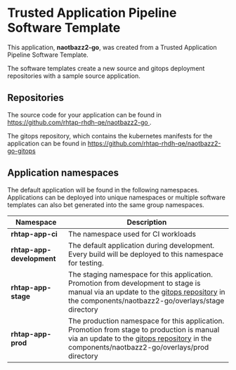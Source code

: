 # Trusted Application Pipeline Software Template

This application, **naotbazz2-go**, was created from a Trusted Application Pipeline Software Template.

The software templates create a new source and gitops deployment repositories with a sample source application. 

## Repositories

The source code for your application can be found in [https://github.com/rhtap-rhdh-qe/naotbazz2-go ](https://github.com/rhtap-rhdh-qe/naotbazz2-go ).
 
The gitops repository, which contains the kubernetes manifests for the application can be found in 
[https://github.com/rhtap-rhdh-qe/naotbazz2-go-gitops ](https://github.com/rhtap-rhdh-qe/naotbazz2-go-gitops ) 

## Application namespaces 

The default application will be found in the following namespaces. Applications can be deployed into unique namespaces or multiple software templates can also bet generated into the same group namespaces.  

|  Namespace   |  Description   |  
| -------- | -------- |
| **rhtap-app-ci** | The namespace used for CI workloads |
| **rhtap-app-development** | The default application during development. Every build will be deployed to this namespace for testing. |
| **rhtap-app-stage** | The staging namespace for this application. Promotion from development to stage is manual via an update to the [gitops repository](https://github.com/rhtap-rhdh-qe/naotbazz2-go-gitops ) in the components/naotbazz2-go/overlays/stage directory |
| **rhtap-app-prod** | The production namespace for this application. Promotion from stage to production is manual via an update to the [gitops repository](https://github.com/rhtap-rhdh-qe/naotbazz2-go-gitops ) in the components/naotbazz2-go/overlays/prod directory |
